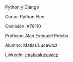 Python y Django


Curso: Python Flex

Comisión: #78110


Profesor: Alan Exequiel Prestia


Alumno: Matias Lucewicz

LinkedIn: [/matiaslucewicz](https://www.linkedin.com/in/matiaslucewicz/)